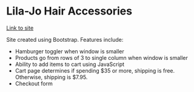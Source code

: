 # Lila-Jo Hair Accessories

[Link to site](https://manueladunham.github.io/lilajo/)

Site created using Bootstrap. Features include:

* Hamburger toggler when window is smaller
* Products go from rows of 3 to single column when window is smaller
* Ability to add items to cart using JavaScript
* Cart page determines if spending $35 or more, shipping is free. Otherwise, shipping is $7.95.
* Checkout form